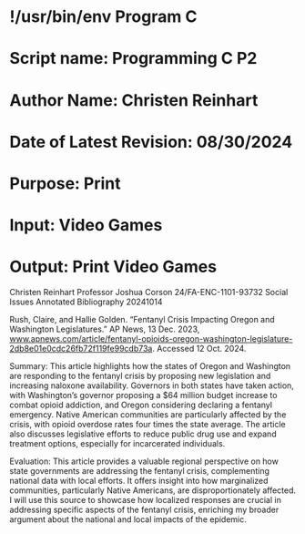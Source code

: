 # !/usr/bin/env Program C
# Script name: Programming C P2
# Author Name: Christen Reinhart
# Date of Latest Revision: 08/30/2024
# Purpose: Print
# Input: Video Games
# Output: Print Video Games


Christen Reinhart
Professor Joshua Corson
24/FA-ENC-1101-93732 
Social Issues Annotated Bibliography
20241014

Rush, Claire, and Hallie Golden. “Fentanyl Crisis Impacting Oregon and Washington Legislatures.” AP News, 13 Dec. 2023, www.apnews.com/article/fentanyl-opioids-oregon-washington-legislature-2db8e01e0cdc26fb72f119fe99cdb73a. Accessed 12 Oct. 2024.

Summary: This article highlights how the states of Oregon and Washington are responding to the fentanyl crisis by proposing new legislation and increasing naloxone availability. Governors in both states have taken action, with Washington’s governor proposing a $64 million budget increase to combat opioid addiction, and Oregon considering declaring a fentanyl emergency. Native American communities are particularly affected by the crisis, with opioid overdose rates four times the state average. The article also discusses legislative efforts to reduce public drug use and expand treatment options, especially for incarcerated individuals.

Evaluation: This article provides a valuable regional perspective on how state governments are addressing the fentanyl crisis, complementing national data with local efforts. It offers insight into how marginalized communities, particularly Native Americans, are disproportionately affected. I will use this source to showcase how localized responses are crucial in addressing specific aspects of the fentanyl crisis, enriching my broader argument about the national and local impacts of the epidemic.
